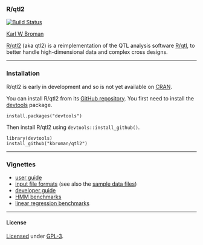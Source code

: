 ### R/qtl2

[![Build Status](https://travis-ci.org/kbroman/qtl2.png?branch=master)](https://travis-ci.org/kbroman/qtl2)

[Karl W Broman](http://kbroman.org)

[R/qtl2](http://kbroman.org/qtl2) (aka qtl2) is a reimplementation of
the QTL analysis software [R/qtl](http://www.rqtl.org), to better
handle high-dimensional data and complex cross designs.

---

### Installation

R/qtl2 is early in development and so is not yet available on
[CRAN](http://cran.r-project.org).

You can install R/qtl2 from its
[GitHub repository](http://github.com/kbroman/qtl2). You first need to
install the [devtools](https://github.com/hadley/devtools) package.

    install.packages("devtools")

Then install R/qtl2 using `devtools::install_github()`.

    library(devtools)
    install_github("kbroman/qtl2")

---

### Vignettes

- [user guide](http://kbroman.org/qtl2/assets/vignettes/user_guide.html)
- [input file formats](http://kbroman.org/qtl2/assets/vignettes/input_files.html)
  (see also the [sample data files](http://kbroman.org/qtl2/pages/sampledata.html))
- [developer guide](http://kbroman.org/qtl2/assets/vignettes/developer_guide.html)
- [HMM benchmarks](http://kbroman.org/qtl2/assets/vignettes/hmm_benchmarks.html)
- [linear regression benchmarks](http://kbroman.org/qtl2/assets/vignettes/linreg_benchmarks.html)

---

#### License

[Licensed](LICENSE) under [GPL-3](http://www.r-project.org/Licenses/GPL-3).
